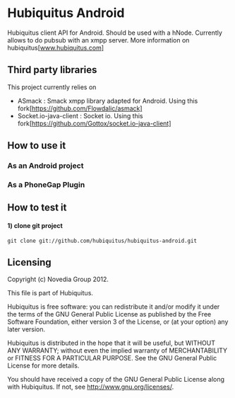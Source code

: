 # Hubiquitus Android
Hubiquitus client API for Android. Should be used with a hNode.
Currently allows to do pubsub with an xmpp server. More information on hubiquitus[www.hubiquitus.com]

## Third party libraries
This project currently relies on
* ASmack : Smack xmpp library adapted for Android. Using this fork[https://github.com/Flowdalic/asmack] 
* Socket.io-java-client : Socket io. Using this fork[https://github.com/Gottox/socket.io-java-client]

## How to use it

### As an Android project

### As a PhoneGap Plugin

## How to test it

#### 1) clone git project

    git clone git://github.com/hubiquitus/hubiquitus-android.git

## Licensing
Copyright (c) Novedia Group 2012.

This file is part of Hubiquitus.

Hubiquitus is free software: you can redistribute it and/or modify
it under the terms of the GNU General Public License as published by
the Free Software Foundation, either version 3 of the License, or
(at your option) any later version.

Hubiquitus is distributed in the hope that it will be useful,
but WITHOUT ANY WARRANTY; without even the implied warranty of
MERCHANTABILITY or FITNESS FOR A PARTICULAR PURPOSE.  See the
GNU General Public License for more details.

You should have received a copy of the GNU General Public License
along with Hubiquitus.  If not, see <http://www.gnu.org/licenses/>.
